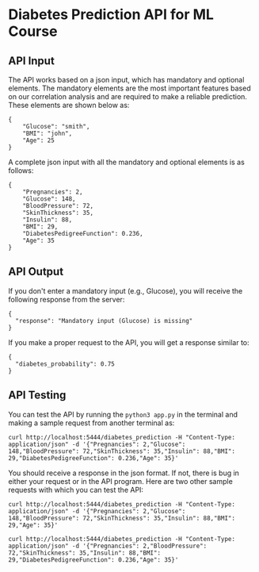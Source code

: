 # Diabetes Prediction API for ML Course
## API Input
The API works based on a json input, which has mandatory and optional elements. The mandatory elements are the most important features based on our correlation analysis and are required to make a reliable prediction. These elements are shown below as:

```
{
    "Glucose": "smith",
    "BMI": "john",
    "Age": 25
}
```

A complete json input with all the mandatory and optional elements is as follows:

```
{
    "Pregnancies": 2,
    "Glucose": 148,	   
    "BloodPressure": 72,
    "SkinThickness": 35,	
    "Insulin": 88,	
    "BMI": 29,
    "DiabetesPedigreeFunction": 0.236,
    "Age": 35
}

```

## API Output
If you don't enter a mandatory input (e.g., Glucose), you will receive the following response from the server: 

```
{
  "response": "Mandatory input (Glucose) is missing"
}
```
If you make a proper request to the API, you will get a response similar to: 
```
{
  "diabetes_probability": 0.75
}
```

## API Testing
You can test the API by running the `python3 app.py` in the terminal and making a sample request from another terminal as: 
```
curl http://localhost:5444/diabetes_prediction -H "Content-Type: application/json" -d '{"Pregnancies": 2,"Glucose": 148,"BloodPressure": 72,"SkinThickness": 35,"Insulin": 88,"BMI": 29,"DiabetesPedigreeFunction": 0.236,"Age": 35}'
```

You should receive a response in the json format. If not, there is bug in either your request or in the API program. Here are two other sample requests with which you can test the API:
```
curl http://localhost:5444/diabetes_prediction -H "Content-Type: application/json" -d '{"Pregnancies": 2,"Glucose": 148,"BloodPressure": 72,"SkinThickness": 35,"Insulin": 88,"BMI": 29,"Age": 35}'
```
```
curl http://localhost:5444/diabetes_prediction -H "Content-Type: application/json" -d '{"Pregnancies": 2,"BloodPressure": 72,"SkinThickness": 35,"Insulin": 88,"BMI": 29,"DiabetesPedigreeFunction": 0.236,"Age": 35}'
```